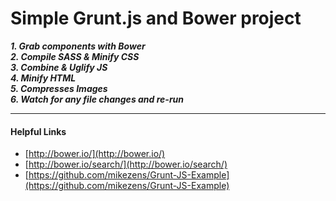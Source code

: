 # Simple Grunt.js and Bower project

*__1. Grab components with Bower__*<br />
*__2. Compile SASS & Minify CSS__*<br />
*__3. Combine & Uglify JS__*<br />
*__4. Minify HTML__*<br />
*__5. Compresses Images__*<br />
*__6. Watch for any file changes and re-run__*

___

#### Helpful Links

* [http://bower.io/](http://bower.io/)
* [http://bower.io/search/](http://bower.io/search/)
* [https://github.com/mikezens/Grunt-JS-Example](https://github.com/mikezens/Grunt-JS-Example)
